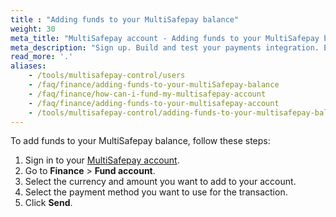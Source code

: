 ```yaml
---
title : "Adding funds to your MultiSafepay balance"
weight: 30
meta_title: "MultiSafepay account - Adding funds to your MultiSafepay balance - MultiSafepay Docs"
meta_description: "Sign up. Build and test your payments integration. Explore our products and services. Use our API Reference, SDKs, and wrappers. Get support."
read_more: '.'
aliases:
    - /tools/multisafepay-control/users
    - /faq/finance/adding-funds-to-your-multiSafepay-balance
    - /faq/finance/how-can-i-fund-my-multisafepay-account
    - /faq/finance/adding-funds-to-your-multisafepay-account
    - /tools/multisafepay-control/adding-funds-to-your-multisafepay-balance
---
```


To add funds to your MultiSafepay balance, follow these steps:

1. Sign in to your [MultiSafepay account](https://merchant.multisafepay.com).
2. Go to **Finance** > **Fund account**.
3. Select the currency and amount you want to add to your account.
4. Select the payment method you want to use for the transaction.
5. Click **Send**.